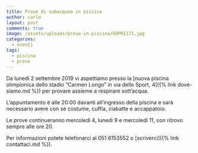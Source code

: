 ```yaml
---
title: Prove di subacquea in piscina
author: carlo
layout: post
comments: true
image: /assets/uploads/prove-in-piscina/GOPR1171.jpg
categories:
  - eventi
tags:
  - piscina
  - prove
---
```


Da lunedì 2 settembre 2019 vi aspettiamo presso la [nuova piscina olimpionica dello stadio &#8220;Carmen Longo&#8221; in via dello Sport, 4]({% link dove-siamo.md %}) per provare assieme a respirare sott&#8217;acqua.

L&#8217;appuntamento è alle 20:00 davanti all&#8217;ingresso della piscina e sarà necessario avere con sé costume, cuffia, ciabatte e accappatoio.

Le prove continueranno mercoledì 4, lunedì 9 e mercoledì 11, con ritrovo sempre alle ore 20.

Per informazioni potete telefonarci al 051 6153552 o [scriverci]({% link contattaci.md %}).
